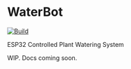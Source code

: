 # WaterBot
[![Build](https://github.com/Chadsr/WaterBot/actions/workflows/build.yml/badge.svg)](https://github.com/Chadsr/WaterBot/actions/workflows/build.yml)

ESP32 Controlled Plant Watering System

WIP. Docs coming soon.
